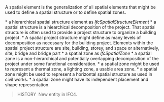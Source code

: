 A spatial element is the generalization of all spatial elements that might be used to define a spatial structure or to define spatial zones.

\* a hierarchical spatial structure element as _IfcSpatialStructureElement_ 
    \* a spatial structure is a hiearchical decomposition of the project. That spatial structure is often used to provide a project structure to organize a building project.
    \* A spatial project structure might define as many levels of decomposition as necessary for the building project. Elements within the spatial project structure are site, building, storey, and space or alternatively, site, bridge and bridge part 
\* a spatial zone as _IfcSpatialZone_ 
    \* a spatial zone is a non-hierarchical and potentially overlapping decomposition of the project under some functional consideration.
    \* a spatial zone might be used to represent a thermal zone, a lighting zone, a usable area zone.
    \* a spatial zone might be used to represent a horizontal spatial structure as used in civil works.
    \* a spatial zone might have its independent placement and shape representation. 

> HISTORY&nbsp; New entity in IFC4.
